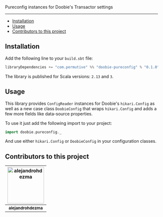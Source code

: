 Pureconfig instances for Doobie's Transactor settings

---

- [Installation](#installation)
- [Usage](#usage)
- [Contributors to this project](#contributors-to-this-project)

## Installation

Add the following line to your `build.sbt` file:

```sbt
libraryDependencies += "com.permutive" %% "doobie-pureconfig" % "0.1.0"
```

The library is published for Scala versions: `2.13` and `3`.

## Usage

This library provides `ConfigReader` instances for Doobie's `hikari.Config` as well as a new case class `DoobieConfig` that wraps `hikari.Config` and adds a few more fields like data-source properties.

To use it just add the following import to your project:

```scala
import doobie.pureconfig._
```

And use either `hikari.Config` or `DoobieConfig` in your configuration classes.

## Contributors to this project

| <a href="https://github.com/alejandrohdezma"><img alt="alejandrohdezma" src="https://avatars.githubusercontent.com/u/9027541?v=4&s=120" width="120px" /></a> |
| :--: |
| <a href="https://github.com/alejandrohdezma"><sub><b>alejandrohdezma</b></sub></a> |

[doobie]: https://typelevel.org/doobie/index.html
[pureconfig]: https://pureconfig.github.io